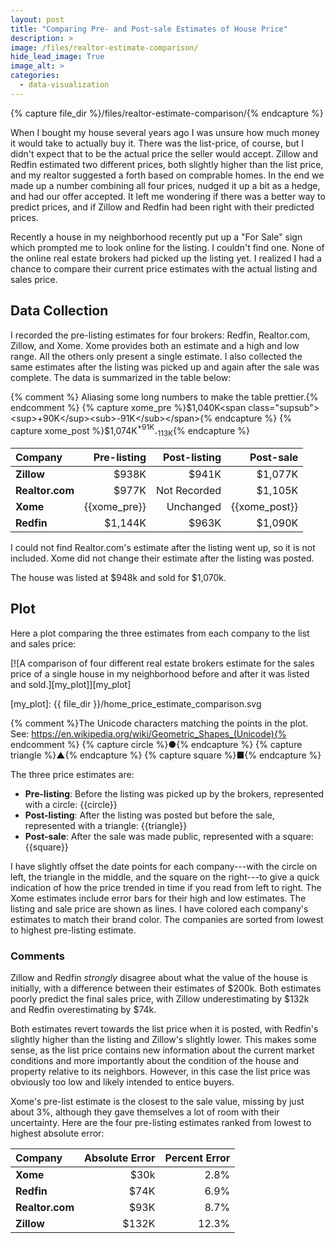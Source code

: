 ```yaml
---
layout: post
title: "Comparing Pre- and Post-sale Estimates of House Price"
description: >
image: /files/realtor-estimate-comparison/
hide_lead_image: True
image_alt: >
categories:
  - data-visualization
---
```


{% capture file_dir %}/files/realtor-estimate-comparison/{% endcapture %}

When I bought my house several years ago I was unsure how much money it would
take to actually buy it. There was the list-price, of course, but I didn't
expect that to be the actual price the seller would accept. Zillow and Redfin
estimated two different prices, both slightly higher than the list price, and
my realtor suggested a forth based on comprable homes. In the end we made up a
number combining all four prices, nudged it up a bit as a hedge, and had our
offer accepted. It left me wondering if there was a better way to predict
prices, and if Zillow and Redfin had been right with their predicted prices.

Recently a house in my neighborhood recently put up a "For Sale" sign which
prompted me to look online for the listing. I couldn't find one. None of the
online real estate brokers had picked up the listing yet. I realized I had a
chance to compare their current price estimates with the actual listing and
sales price.

## Data Collection

I recorded the pre-listing estimates for four brokers: Redfin, Realtor.com,
Zillow, and Xome. Xome provides both an estimate and a high and low range. All
the others only present a single estimate. I also collected the same estimates
after the listing was picked up and again after the sale was complete. The
data is summarized in the table below:

{% comment %} Aliasing some long numbers to make the table prettier.{% endcomment %}
{% capture xome_pre %}$1,040K<span class="supsub"><sup>+90K</sup><sub>-91K</sub></span>{% endcapture %}
{% capture xome_post %}$1,074K<span class="supsub"><sup>+91K</sup><sub>-113K</sub></span>{% endcapture %}

| Company         |  Pre-listing | Post-listing |     Post-sale |
|:----------------|-------------:|-------------:|--------------:|
| **Zillow**      |        $938K |        $941K |       $1,077K |
| **Realtor.com** |        $977K | Not Recorded |       $1,105K |
| **Xome**        | {{xome_pre}} |    Unchanged | {{xome_post}} |
| **Redfin**      |      $1,144K |        $963K |       $1,090K |


I could not find Realtor.com's estimate after the listing went up, so it is
not included. Xome did not change their estimate after the listing was posted.

The house was listed at $948k and sold for $1,070k.

## Plot

Here a plot comparing the three estimates from each company to the list and
sales price:

[![A comparison of four different real estate brokers estimate for the sales
price of a single house in my neighborhood before and after it was listed and
sold.][my_plot]][my_plot]

[my_plot]: {{ file_dir }}/home_price_estimate_comparison.svg

{% comment %}The Unicode characters matching the points in the plot. See:
https://en.wikipedia.org/wiki/Geometric_Shapes_(Unicode){% endcomment %}
{% capture circle %}&#x25CF;{% endcapture %}
{% capture triangle %}&#x25B2;{% endcapture %}
{% capture square %}&#x25A0;{% endcapture %}

The three price estimates are:

- **Pre-listing**: Before the listing was picked up by the brokers,
   represented with a circle: {{circle}}
- **Post-listing**: After the listing was posted but before the sale,
   represented with a triangle: {{triangle}}
- **Post-sale**: After the sale was made public, represented with a square:
   {{square}}

I have slightly offset the date points for each company---with the circle on
left, the triangle in the middle, and the square on the right---to give a
quick indication of how the price trended in time if you read from left to
right. The Xome estimates include error bars for their high and low estimates.
The listing and sale price are shown as lines. I have colored each company's
estimates to match their brand color. The companies are sorted from lowest to
highest pre-listing estimate.

### Comments

Zillow and Redfin _strongly_ disagree about what the value of the house is
initially, with a difference between their estimates of $200k. Both estimates
poorly predict the final sales price, with Zillow underestimating by $132k and
Redfin overestimating by $74k.

Both estimates revert towards the list price when it is posted, with Redfin's
slightly higher than the listing and Zillow's slightly lower. This makes some
sense, as the list price contains new information about the current market
conditions and more importantly about the condition of the house and property
relative to its neighbors. However, in this case the list price was obviously
too low and likely intended to entice buyers.

Xome's pre-list estimate is the closest to the sale value, missing by just
about 3%, although they gave themselves a lot of room with their uncertainty.
Here are the four pre-listing estimates ranked from lowest to highest absolute
error:

| Company         |  Absolute Error| Percent Error |
|:----------------|---------------:|--------------:|
| **Xome**        |           $30k |          2.8% |
| **Redfin**      |           $74K |          6.9% |
| **Realtor.com** |           $93K |          8.7% |
| **Zillow**      |          $132K |         12.3% |

